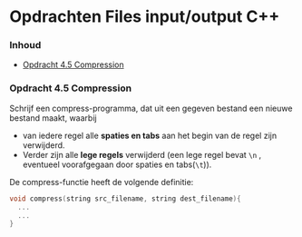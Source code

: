 # Opdrachten Files input/output C++[](title-id) <!-- omit in toc -->

### Inhoud[](toc-id) <!-- omit in toc -->
- [Opdracht 4.5 Compression](#opdracht-45-compression)


### Opdracht 4.5 Compression
Schrijf een compress-programma, dat uit een gegeven bestand een nieuwe bestand maakt, waarbij 
- van iedere regel alle **spaties en tabs** aan het begin van de regel zijn verwijderd.
- Verder zijn alle **lege regels** verwijderd (een lege regel bevat `\n` , eventueel voorafgegaan
door spaties en tabs(`\t`)). 

De compress-functie heeft de volgende definitie:
```cpp
void compress(string src_filename, string dest_filename){
  ...
  ...
}
```